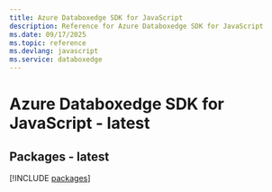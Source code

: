 ```yaml
---
title: Azure Databoxedge SDK for JavaScript
description: Reference for Azure Databoxedge SDK for JavaScript
ms.date: 09/17/2025
ms.topic: reference
ms.devlang: javascript
ms.service: databoxedge
---
```

# Azure Databoxedge SDK for JavaScript - latest
## Packages - latest
[!INCLUDE [packages](databoxedge-index.md)]